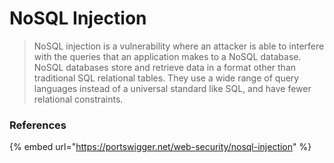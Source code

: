 # NoSQL Injection

> NoSQL injection is a vulnerability where an attacker is able to interfere with the queries that an application makes to a NoSQL database. NoSQL databases store and retrieve data in a format other than traditional SQL relational tables. They use a wide range of query languages instead of a universal standard like SQL, and have fewer relational constraints.



### References

{% embed url="https://portswigger.net/web-security/nosql-injection" %}
